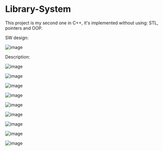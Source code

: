 # Library-System
This project is my second one in C++, it's implemented without using: STL, pointers and OOP.

SW design:

![image](https://github.com/Ali-Elbana/Library-System/assets/97269796/97a8b6cf-7221-4d5a-9f98-d6d16d8be576)

Description: 

![image](https://github.com/Ali-Elbana/Library-System/assets/97269796/5e671248-538f-444b-9c21-f751799bc785)

![image](https://github.com/Ali-Elbana/Library-System/assets/97269796/fae8253b-f11a-428a-87f4-11b277536915)

![image](https://github.com/Ali-Elbana/Library-System/assets/97269796/c8c0b500-5201-4052-b0f7-9348c0f5b9ae)

![image](https://github.com/Ali-Elbana/Library-System/assets/97269796/98658b32-6fc9-486a-8790-87f8d7bdddfb)

![image](https://github.com/Ali-Elbana/Library-System/assets/97269796/b804323e-aa42-45ba-a59e-3c0ca6cda232)

![image](https://github.com/Ali-Elbana/Library-System/assets/97269796/aa682847-7d76-484e-8c32-e6c7ad34067c)

![image](https://github.com/Ali-Elbana/Library-System/assets/97269796/c5dc96b4-b636-4afc-af19-68a310c28886)

![image](https://github.com/Ali-Elbana/Library-System/assets/97269796/c08b8f12-d589-4bec-8143-f545d4c6edeb)

![image](https://github.com/Ali-Elbana/Library-System/assets/97269796/bfb5cbf0-1354-4b4c-b7f0-660e3794b2e0)


